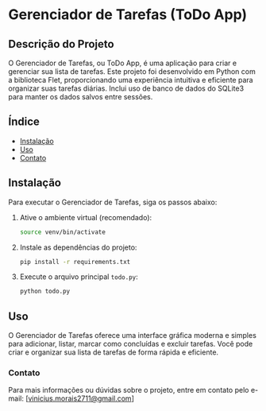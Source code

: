 
# Gerenciador de Tarefas (ToDo App)

## Descrição do Projeto

O Gerenciador de Tarefas, ou ToDo App, é uma aplicação para criar e gerenciar sua lista de tarefas. Este projeto foi desenvolvido em Python com a biblioteca Flet, proporcionando uma experiência intuitiva e eficiente para organizar suas tarefas diárias. Inclui uso de banco de dados do SQLite3 para manter os dados salvos entre sessões.

## Índice

- [Instalação](#instalação)
- [Uso](#uso)
- [Contato](#contato)

## Instalação

Para executar o Gerenciador de Tarefas, siga os passos abaixo:

1. Ative o ambiente virtual (recomendado):

   ```bash
   source venv/bin/activate
   ```

2. Instale as dependências do projeto:

   ```bash
   pip install -r requirements.txt
   ```

3. Execute o arquivo principal `todo.py`:

   ```bash
   python todo.py
   ```

## Uso

O Gerenciador de Tarefas oferece uma interface gráfica moderna e simples para adicionar, listar, marcar como concluídas e excluir tarefas. Você pode criar e organizar sua lista de tarefas de forma rápida e eficiente.

### Contato

Para mais informações ou dúvidas sobre o projeto, entre em contato pelo e-mail: [vinicius.morais2711@gmail.com]
